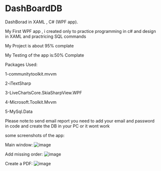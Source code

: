# DashBoardDB
DashBorad in XAML , C# (WPF app).

My First WPF app , i created only to practice programming in c# and design in XAML and practricing SQL commands

My Project is about 95% complate

My Testing of the app is:50% Complate

Packages Used:

1-communitytoolkit.mvvm

2-iTextSharp

3-LiveChartsCore.SkiaSharpView.WPF

4-Microsoft.Toolkit.Mvvm

5-MySql.Data

Please note:to send email report you need to add your email and password in code and create the DB in your PC or it wont work

some screenshots of the app:

Main window:
![image](https://i.snipboard.io/0ckjIm.jpg)

Add missing order:
![image](https://i.snipboard.io/hnP3uY.jpg)

Create a PDF:
![image](https://snipboard.io/sHcW2P.jpg)
